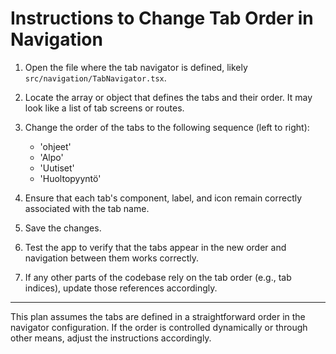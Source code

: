 # Instructions to Change Tab Order in Navigation

1. Open the file where the tab navigator is defined, likely `src/navigation/TabNavigator.tsx`.

2. Locate the array or object that defines the tabs and their order. It may look like a list of tab screens or routes.

3. Change the order of the tabs to the following sequence (left to right):
   - 'ohjeet'
   - 'Alpo'
   - 'Uutiset'
   - 'Huoltopyyntö'

4. Ensure that each tab's component, label, and icon remain correctly associated with the tab name.

5. Save the changes.

6. Test the app to verify that the tabs appear in the new order and navigation between them works correctly.

7. If any other parts of the codebase rely on the tab order (e.g., tab indices), update those references accordingly.

---

This plan assumes the tabs are defined in a straightforward order in the navigator configuration. If the order is controlled dynamically or through other means, adjust the instructions accordingly.